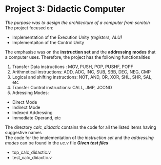 # Project 3: **Didactic Computer**
*The purpose was to design the architecture of a computer from scratch*\
The project focused on:
* Implementation of the Execution Unity *(registers, ALU)*  
* Implementaiton of the Control Unity 

The emphasise was on the **instruction set** and the **addressing modes** that a computer uses. Therefore, the project has the following functionalities
1. Transfer Data instructions : MOV, PUSH, POP, PUSHF, POPF
2. Arithmetical instructions: ADD, ADC, INC, SUB, SBB, DEC, NEG, CMP
3. Logical and shifting instructions: NOT, AND, OR, XOR, SHL, SHR, SAL, etc
4. Transfer Control instructions: CALL, JMP, JCOND
5. Adressing Modes:
* Direct Mode
* Indirect Mode
* Indexed Addressing
* Immediate Operand, etc

The directory *calc_didactic* contains the code for all the listed items having suggestive names\
The code for the implementation of the *instruction set* and the *addressing modes* can be found in the *uc.v* file
***Given test files***
* top_calc_didactic.v
* test_calc_didactic.v

